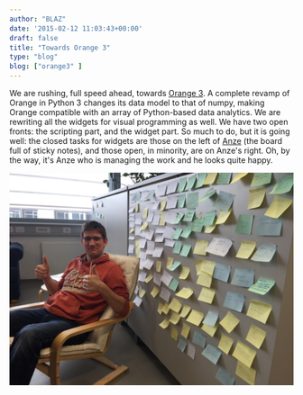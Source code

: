 ```yaml
---
author: "BLAZ"
date: '2015-02-12 11:03:43+00:00'
draft: false
title: "Towards Orange 3"
type: "blog"
blog: ["orange3" ]
---
```


We are rushing, full speed ahead, towards [Orange 3](http://orange.biolab.si/orange3/). A complete revamp of Orange in Python 3 changes its data model to that of numpy, making Orange compatible with an array of Python-based data analytics. We are rewriting all the widgets for visual programming as well. We have two open fronts: the scripting part, and the widget part. So much to do, but it is going well: the closed tasks for widgets are those on the left of [Anze](http://www.fri.uni-lj.si/en/anze-staric/) (the board full of sticky notes), and those open, in minority, are on Anze's right. Oh, by the way, it's Anze who is managing the work and he looks quite happy.

![](anze-scrum-large.jpg)
